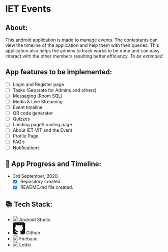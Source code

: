 # IET Events

## About:
This android application is made to manage events. The contestants can view the timeline of the application and help them with their queries. This application also helps the admins to track works to be done and can easy interact with the other members resulting better efficiency.
_To be extended_

## App features to be implemented:

- [ ] Login and Register page
- [ ] Tasks (Separate for Admins and others)
- [ ] Messaging (Room SQL)
- [ ] Media & Live Streaming
- [ ] Event timeline
- [ ] QR code generator
- [ ] Quizzes
- [ ] Landing page/Loading page
- [ ] About IET-VIT and the Event
- [ ] Profile Page
- [ ] FAQ’s
- [ ] Notifications

## 🎯 App Progress and Timeline:
- 3rd September, 2020.
   - [x] Repository created.
   - [x] README.md file created.
   
## 📚 Tech Stack:
- <code><img height="38" src="https://i1.pngguru.com/preview/736/783/702/macos-app-icons-android-studio-png-icon.jpg"></code> Android Studio
- <code><img height="38" src="https://github.com/edent/SuperTinyIcons/blob/master/images/svg/github.svg"></code> Github
- <code><img height="38" src="https://icon2.cleanpng.com/20180417/irq/kisspng-firebase-cloud-messaging-computer-icons-google-clo-github-5ad5d3cde70706.9853526815239628299463.jpg"></code> Firebase
- <code><img height="38" src="https://encrypted-tbn0.gstatic.com/images?q=tbn%3AANd9GcRdk0UV8Rmlu0BR4cJIeSddKT_eyDzbbwLsyw&usqp=CAU"></code> Lottie
